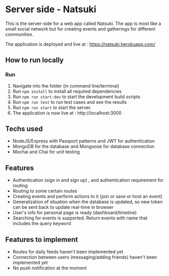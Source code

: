 # Server side - Natsuki

This is the server-side for a web app called Natsuki. The app is most like a small social network but for creating events and gatherings for different communities.

The application is deployed and live at : https://natsuki.herokuapp.com/

## How to run locally

### Run
1. Navigate into the folder (in command line/terminal)
2. Run `npm install` to install all required dependencies
3. Run `npm run start-dev` to start the development build scripts
4. Run `npm run test` to run test cases and see the results
5. Run `npm run start` to start the server.
6. The application is now live at : http://localhost:3000


## Techs used

* NodeJS/Express with Passport patterns and JWT for authentication
* MongoDB for the database and Mongoose for database connection
* Mochai and Chai for unit testing

## Features
* Authentication (sign in and sign up) , and authentication requirement for routing
* Routing to some certain routes
* Creating events and perform actions to it (join or save or host an event)
* Generalization of situation when the database is updated, so new token can be sent back to update real-time in browser
* User's info for personal page is ready (dashboard/timeline)
* Searching for events is supported. Return events with name that includes the query keyword

## Features to implement
* Routes for daily feeds haven't been implemented yet
* Connection between users (messaging/adding friends) haven't been implemented yet
* No push notification at the moment
